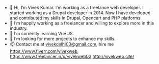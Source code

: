 - 👋 Hi, I’m Vivek Kumar. I'm working as a freelance web developer. I started working as a Drupal developer in 2014. Now I have developed and contributed my skills in Drupal, Opencart and PHP platforms.
- 👀 I’m happily working as a freelancer and willing to explore more in this industry.
- 🌱 I’m currently learning Vue JS.
- 💞️ I’m looking for more projects to enhance my skills.
- 📫 Contact me at vivekdelhi03@gmail.com, hire me https://www.fiverr.com/vivekweb, https://www.freelancer.in/u/vivekweb03
http://vivekweb.site/

<!---
vivekweb03/vivekweb03 is a ✨ special ✨ repository because its `README.md` (this file) appears on your GitHub profile.
You can click the Preview link to take a look at your changes.
--->
